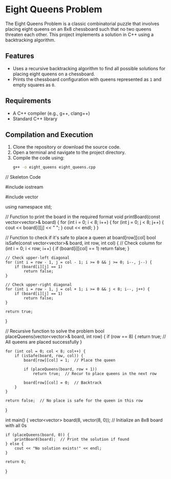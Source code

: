 # Eight Queens Problem

The Eight Queens Problem is a classic combinatorial puzzle that involves placing eight queens on an 8x8 chessboard such that no two queens threaten each other. This project implements a solution in C++ using a backtracking algorithm.

## Features

- Uses a recursive backtracking algorithm to find all possible solutions for placing eight queens on a chessboard.
- Prints the chessboard configuration with queens represented as `1` and empty squares as `0`.

## Requirements

- A C++ compiler (e.g., g++, clang++)
- Standard C++ library

## Compilation and Execution

1. Clone the repository or download the source code.
2. Open a terminal and navigate to the project directory.
3. Compile the code using:
   ```bash
   g++ -o eight_queens eight_queens.cpp


// Skeleton Code


#include  iostream

#include  vector

using namespace std;

// Function to print the board in the required format
void printBoard(const vector<vector<int>>& board) {
    for (int i = 0; i < 8; i++) {
        for (int j = 0; j < 8; j++) {
            cout << board[i][j] << " ";
        }
        cout << endl;
    }
}

// Function to check if it's safe to place a queen at board[row][col]
bool isSafe(const vector<vector<int>>& board, int row, int col) {
    // Check column
    for (int i = 0; i < row; i++) {
        if (board[i][col] == 1)
            return false;
    }

    // Check upper-left diagonal
    for (int i = row - 1, j = col - 1; i >= 0 && j >= 0; i--, j--) {
        if (board[i][j] == 1)
            return false;
    }

    // Check upper-right diagonal
    for (int i = row - 1, j = col + 1; i >= 0 && j < 8; i--, j++) {
        if (board[i][j] == 1)
            return false;
    }

    return true;
}

// Recursive function to solve the problem
bool placeQueens(vector<vector<int>>& board, int row) {
    if (row == 8) {
        return true;  // All queens are placed successfully
    }

    for (int col = 0; col < 8; col++) {
        if (isSafe(board, row, col)) {
            board[row][col] = 1;  // Place the queen

            if (placeQueens(board, row + 1))
                return true;  // Recur to place queens in the next row

            board[row][col] = 0;  // Backtrack
        }
    }

    return false;  // No place is safe for the queen in this row
}

int main() {
    vector<vector<int>> board(8, vector<int>(8, 0));  // Initialize an 8x8 board with all 0s

    if (placeQueens(board, 0)) {
        printBoard(board);  // Print the solution if found
    } else {
        cout << "No solution exists!" << endl;
    }

    return 0;
}

